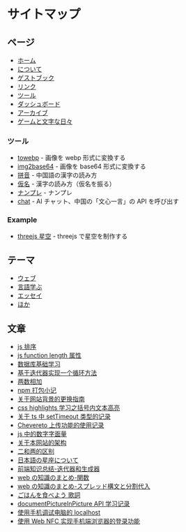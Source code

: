 # サイトマップ

## ページ

-   [ホーム](/ja)
-   [について](/ja/about)
-   [ゲストブック](/ja/guestbook)
-   [リンク](/ja/link)
-   [ツール](/ja/tools)
-   [ダッシュボード](/ja/dashboard)
-   [アーカイブ](/ja/archives)
-   [ゲームと文字な日々](/reading)

### ツール

-   [towebp](/ja/something/towebp) - 画像を webp 形式に変換する
-   [img2base64](/ja/something/img2base64) - 画像を base64 形式に変換する
-   [拼音](/ja/something/pinyin) - 中国語の漢字の読み方
-   [仮名](/ja/something/kana) - 漢字の読み方（仮名を振る）
-   [ナンプレ](/ja/something/sudoku) - ナンプレ
-   [chat](/ja/something/chat) - AI チャット、中国の「文心一言」の API を呼び出す

### Example

-   [threejs 星空](/ex/space) - threejs で星空を制作する

## テーマ

-   [ウェブ](/ja/net)
-   [言語学ぶ](/ja/lang)
-   [エッセイ](/ja/note)
-   [ほか](/ja/star)

## 文章

-   [js 排序](/ja/article/2)
-   [js function length 属性](/ja/article/4)
-   [数据库基础学习](/ja/article/6)
-   [基于迭代器实现一个循环方法](/ja/article/7)
-   [两数相加](/ja/article/8)
-   [npm 打包小记](/ja/article/9)
-   [关于网站背景的更换指南](/ja/article/10)
-   [css highlights 学习之括号内文本高亮](/ja/article/11)
-   [关于 ts 中 setTimeout 类型的记录](/ja/article/12)
-   [Chevereto 上传功能的使用记录](/ja/article/13)
-   [js 中的数字字面量](/ja/article/14)
-   [关于本网站的架构](/ja/article/15)
-   [二和两的区别](/ja/article/16)
-   [日本語の星座について](/ja/article/17)
-   [前端知识总结-迭代器和生成器](/ja/article/19)
-   [web の知識のまとめ-関数](/ja/article/20)
-   [web の知識のまとめ-スプレッド構文と分割代入](/ja/article/21)
-   [ごはんを食べよう 歌詞](/ja/article/22)
-   [documentPictureInPicture API 学习记录](/article/23)
-   [使用手机调试电脑的 localhost](/article/24)
-   [使用 Web NFC 实现手机端浏览器的登录功能](/article/25)
